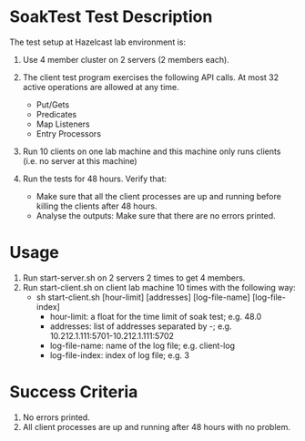 # SoakTest Test Description
The test setup at Hazelcast lab environment is:

1. Use 4 member cluster on 2 servers (2 members each).
2. The client test program exercises the following API calls. At most 32 active operations are allowed at any time.
    + Put/Gets
    + Predicates
    + Map Listeners
    + Entry Processors
    
3. Run 10 clients on one lab machine and this machine only runs clients (i.e. no server at this machine)

4. Run the tests for 48 hours. Verify that: 
    + Make sure that all the client processes are up and running before killing the clients after 48 hours.
    + Analyse the outputs: Make sure that there are no errors printed.

# Usage
1. Run start-server.sh on 2 servers 2 times to get 4 members.
2. Run start-client.sh on client lab machine 10 times with the following way:
    + sh start-client.sh [hour-limit] [addresses] [log-file-name] [log-file-index]
        + hour-limit: a float for the time limit of soak test; e.g. 48.0
        + addresses: list of addresses separated by -; e.g. 10.212.1.111:5701-10.212.1.111:5702
        + log-file-name: name of the log file; e.g. client-log
        + log-file-index: index of log file; e.g. 3
        
# Success Criteria
1. No errors printed.
2. All client processes are up and running after 48 hours with no problem.